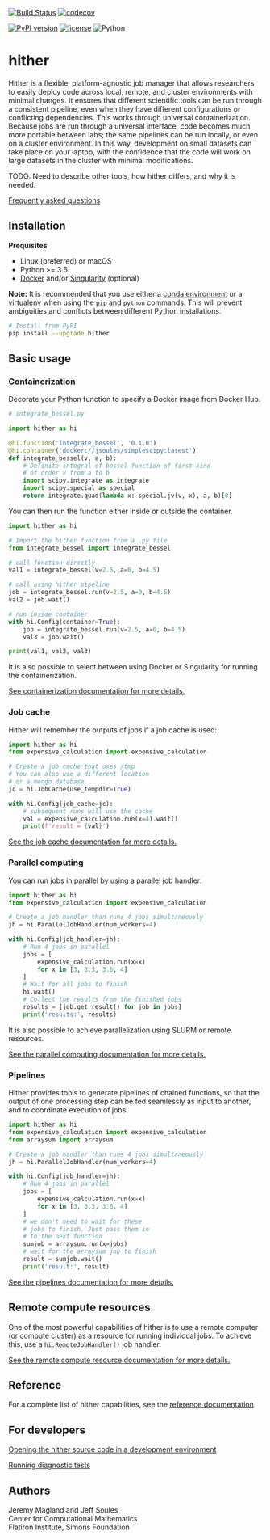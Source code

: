[![Build Status](https://travis-ci.org/flatironinstitute/hither.svg?branch=master)](https://travis-ci.org/flatironinstitute/hither)
[![codecov](https://codecov.io/gh/flatironinstitute/hither/branch/master/graph/badge.svg)](https://codecov.io/gh/flatironinstitute/hither)

[![PyPI version](https://badge.fury.io/py/hither.svg)](https://badge.fury.io/py/hither)
[![license](https://img.shields.io/badge/License-Apache--2.0-blue.svg)](https://opensource.org/licenses/Apache-2.0)
![Python](https://img.shields.io/badge/python-%3E=3.6-blue.svg)

# hither

Hither is a flexible, platform-agnostic job manager that allows researchers to easily deploy code across local, remote, and cluster environments with minimal changes. It ensures that different scientific tools can be run through a consistent pipeline, even when they have different configurations or conflicting dependencies. This works through universal containerization. Because jobs are run through a universal interface, code becomes much more portable between labs; the same pipelines can be run locally, or even on a cluster environment. In this way, development on small datasets can take place on your laptop, with the confidence that the code will work on large datasets in the cluster with minimal modifications.

TODO: Need to describe other tools, how hither differs, and why it is needed.

[Frequently asked questions](doc/faq.md)

## Installation

**Prequisites**

* Linux (preferred) or macOS
* Python >= 3.6
* [Docker](https://docs.docker.com/engine/) and/or [Singularity](https://sylabs.io/singularity/) (optional)

**Note:** It is recommended that you use either a [conda environment](https://docs.conda.io/projects/conda/en/latest/user-guide/tasks/manage-environments.html) or a [virtualenv](https://virtualenv.pypa.io/en/latest/) when using the `pip` and `python` commands. This will prevent ambiguities and conflicts between different Python installations.

```bash
# Install from PyPI
pip install --upgrade hither
```

## Basic usage

### Containerization

Decorate your Python function to specify a Docker image from Docker Hub.

```python
# integrate_bessel.py

import hither as hi

@hi.function('integrate_bessel', '0.1.0')
@hi.container('docker://jsoules/simplescipy:latest')
def integrate_bessel(v, a, b):
    # Definite integral of bessel function of first kind
    # of order v from a to b
    import scipy.integrate as integrate
    import scipy.special as special
    return integrate.quad(lambda x: special.jv(v, x), a, b)[0]
```

You can then run the function either inside or outside the container.

```python
import hither as hi

# Import the hither function from a .py file
from integrate_bessel import integrate_bessel

# call function directly
val1 = integrate_bessel(v=2.5, a=0, b=4.5)

# call using hither pipeline
job = integrate_bessel.run(v=2.5, a=0, b=4.5)
val2 = job.wait()

# run inside container
with hi.Config(container=True):
    job = integrate_bessel.run(v=2.5, a=0, b=4.5)
    val3 = job.wait()

print(val1, val2, val3)
```

It is also possible to select between using Docker or Singularity for running the containerization.

[See containerization documentation for more details.](./doc/containerization.md)


### Job cache

Hither will remember the outputs of jobs if a job cache is used:

```python
import hither as hi
from expensive_calculation import expensive_calculation

# Create a job cache that uses /tmp
# You can also use a different location
# or a mongo database
jc = hi.JobCache(use_tempdir=True)

with hi.Config(job_cache=jc):
    # subsequent runs will use the cache
    val = expensive_calculation.run(x=4).wait()
    print(f'result = {val}')
```

[See the job cache documentation for more details.](./doc/job-cache.md)

### Parallel computing

You can run jobs in parallel by using a parallel job handler:

```python
import hither as hi
from expensive_calculation import expensive_calculation

# Create a job handler than runs 4 jobs simultaneously
jh = hi.ParallelJobHandler(num_workers=4)

with hi.Config(job_handler=jh):
    # Run 4 jobs in parallel
    jobs = [
        expensive_calculation.run(x=x)
        for x in [3, 3.3, 3.6, 4]
    ]
    # Wait for all jobs to finish
    hi.wait()
    # Collect the results from the finished jobs
    results = [job.get_result() for job in jobs]
    print('results:', results)
```

It is also possible to achieve parallelization using SLURM or remote resources.

[See the parallel computing documentation for more details.](./doc/parallel-computing.md)

### Pipelines

Hither provides tools to generate pipelines of chained functions, so that the output of one processing step can be fed seamlessly as input to another, and to coordinate execution of jobs.

```python
import hither as hi
from expensive_calculation import expensive_calculation
from arraysum import arraysum

# Create a job handler than runs 4 jobs simultaneously
jh = hi.ParallelJobHandler(num_workers=4)

with hi.Config(job_handler=jh):
    # Run 4 jobs in parallel
    jobs = [
        expensive_calculation.run(x=x)
        for x in [3, 3.3, 3.6, 4]
    ]
    # we don't need to wait for these
    # jobs to finish. Just pass them in
    # to the next function
    sumjob = arraysum.run(x=jobs)
    # wait for the arraysum job to finish
    result = sumjob.wait()
    print('result:', result)
```

[See the pipelines documentation for more details.](./doc/pipelines.md)


## Remote compute resources

One of the most powerful capabilities of hither is to use a remote computer (or compute cluster) as a resource for running individual jobs. To achieve this, use a `hi.RemoteJobHandler()` job handler.

[See the remote compute resource documentation for more details.](./doc/remote-compute-resource.md)

## Reference

For a complete list of hither capabilities, see the [reference documentation](./doc/reference.md)

## For developers

[Opening the hither source code in a development environment](./doc/devel.md)

[Running diagnostic tests](./doc/tests.md)

## Authors

Jeremy Magland and Jeff Soules<br>
Center for Computational Mathematics<br>
Flatiron Institute, Simons Foundation
